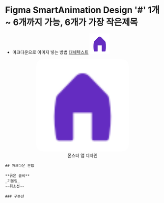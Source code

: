 # Figma SmartAnimation Design '#' 1개 ~ 6개까지 가능, 6개가 가장 작은제목

- 마크다운으로 이미지 넣는 방법 [대체텍스트](이미지경로)
![test image](./images/icon/home.svg)

<figure style="text-align:center;">
    <img src="./images/icon/home.svg" alt="monster app" style="width:300px; 
    border-radius:20px">
    <figcaption>몬스터 앱 디자인</figcaption>
    </figure>

    ## 마크다운 문법

    **굵은 글씨**
    _기울임_
    ~~취소선~~

    ### 구분선